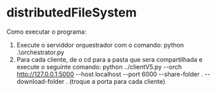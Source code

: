 # distributedFileSystem
Como executar o programa:
1. Execute o serviddor orquestrador com o comando: python .\orchestrator.py
2. Para cada cliente, de o cd para a pasta que sera compartilhada e execute o seguinte comando: python ../clientV5.py --orch http://127.0.0.1:5000 --host localhost --port 6000 --share-folder .  --download-folder . (troque a porta para cada cliente)
